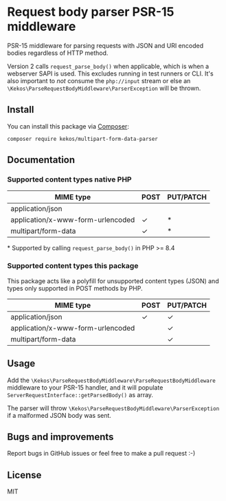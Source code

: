 # Request body parser PSR-15 middleware

PSR-15 middleware for parsing requests with JSON and URI encoded bodies regardless of HTTP method.

Version 2 calls `request_parse_body()` when applicable, which is when a webserver SAPI is used.
This excludes running in test runners or CLI. It's also important to *not* consume the
`php://input` stream or else an `\Kekos\ParseRequestBodyMiddleware\ParserException` will be thrown.

## Install

You can install this package via [Composer](http://getcomposer.org/):

```
composer require kekos/multipart-form-data-parser
```

## Documentation

### Supported content types native PHP

| MIME type                         | POST | PUT/PATCH |
|-----------------------------------|------|-----------|
| application/json                  |      |           |
| application/x-www-form-urlencoded | ✓    | *         |
| multipart/form-data               | ✓    | *         |

\* Supported by calling `request_parse_body()` in PHP >= 8.4

### Supported content types this package

This package acts like a polyfill for unsupported content types (JSON)
and types only supported in POST methods by PHP.

| MIME type                         | POST | PUT/PATCH |
|-----------------------------------|------|-----------|
| application/json                  | ✓    | ✓         |
| application/x-www-form-urlencoded |      | ✓         |
| multipart/form-data               |      | ✓         |

## Usage

Add the `\Kekos\ParseRequestBodyMiddleware\ParseRequestBodyMiddleware` middleware
to your PSR-15 handler, and it will populate
`ServerRequestInterface::getParsedBody()` as array.

The parser will throw `\Kekos\ParseRequestBodyMiddleware\ParserException` if
a malformed JSON body was sent.

## Bugs and improvements

Report bugs in GitHub issues or feel free to make a pull request :-)

## License

MIT
